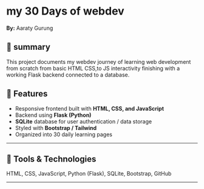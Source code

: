 # my 30 Days of webdev 

**By:** Aaraty Gurung  


## 🔹 summary
This project documents my webdev journey of learning web development from scratch from basic HTML CSS,to JS interactivity finishing with a working Flask backend connected to a database.


## 🔹 Features
- Responsive frontend built with **HTML, CSS, and JavaScript**
- Backend using **Flask (Python)**
- **SQLite** database for user authentication / data storage
- Styled with **Bootstrap / Tailwind**
- Organized into 30 daily learning pages

---

## 🔹 Tools & Technologies
HTML, CSS, JavaScript, Python (Flask), SQLite, Bootstrap, GitHub

---

